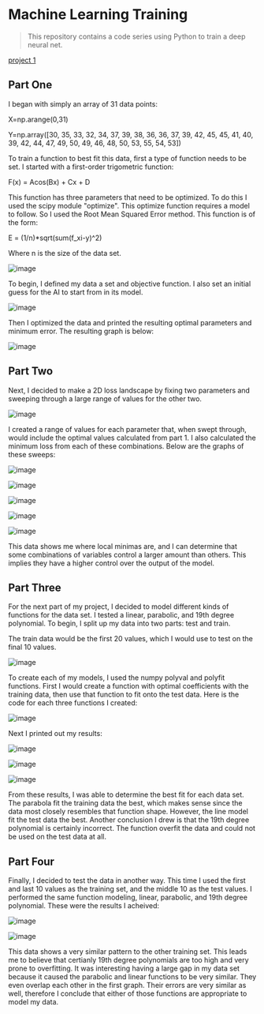 # Machine Learning Training

> This repository contains a code series using Python to train a deep neural net.

[project 1](https://github.com/sebschwab/ML-Training/tree/main/project%201)

## Part One

I began with simply an array of 31 data points:

X=np.arange(0,31)

Y=np.array([30, 35, 33, 32, 34, 37, 39, 38, 36, 36, 37, 39, 42, 45, 45, 41,
40, 39, 42, 44, 47, 49, 50, 49, 46, 48, 50, 53, 55, 54, 53])

To train a function to best fit this data, first a type of function needs to be set. I started with a first-order trigometric function:

F(x) = Acos(Bx) + Cx + D

This function has three parameters that need to be optimized. To do this I used the scipy module "optimize". This optimize function requires a model to follow. So I used the Root Mean Squared Error method. This function is of the form:

E = (1/n)*sqrt(sum(f_xi-y)^2)

Where n is the size of the data set.

![image](https://user-images.githubusercontent.com/129328983/231047861-bff01f37-4a44-4d6b-a17b-e96b47afb60b.png)

To begin, I defined my data a set and objective function. I also set an initial guess for the AI to start from in its model.

![image](https://user-images.githubusercontent.com/129328983/231048007-46ae7c84-41d0-418b-8dcb-1e5e19de9380.png)

Then I optimized the data and printed the resulting optimal parameters and minimum error. The resulting graph is below:

![image](https://user-images.githubusercontent.com/129328983/231048105-735f2a55-49c7-449b-82cf-536bd25ddafc.png)

## Part Two

Next, I decided to make a 2D loss landscape by fixing two parameters and sweeping through a large range of values for the other two.

![image](https://user-images.githubusercontent.com/129328983/231048385-0b2635eb-925a-44a7-868c-3c49b2c4fbd7.png)

I created a range of values for each parameter that, when swept through, would include the optimal values calculated from part 1. I also calculated the minimum loss from each of these combinations. Below are the graphs of these sweeps:

![image](https://user-images.githubusercontent.com/129328983/231048634-36f8374e-40ed-4270-bf2b-6453e59daffb.png)

![image](https://user-images.githubusercontent.com/129328983/231048648-625712c4-2163-4dee-b1a2-c63a50358ee7.png)

![image](https://user-images.githubusercontent.com/129328983/231048710-0a719909-50e6-4a17-8369-354de653520c.png)

![image](https://user-images.githubusercontent.com/129328983/231048741-941138b1-3e0e-4107-b042-4be16bdb2334.png)

![image](https://user-images.githubusercontent.com/129328983/231048776-61ea3ab9-8f71-4880-93d1-599996160e61.png)

This data shows me where local minimas are, and I can determine that some combinations of variables control a larger amount than others. This implies they have a higher control over the output of the model.

## Part Three

For the next part of my project, I decided to model different kinds of functions for the data set. I tested a linear, parabolic, and 19th degree polynomial. To begin, I split up my data into two parts: test and train.

The train data would be the first 20 values, which I would use to test on the final 10 values.

![image](https://user-images.githubusercontent.com/129328983/231049468-e1d08ca3-c147-4ca7-a5a2-210ecc00d3e8.png)

To create each of my models, I used the numpy polyval and polyfit functions. First I would create a function with optimal coefficients with the training data, then use that function to fit onto the test data. Here is the code for each three functions I created:

![image](https://user-images.githubusercontent.com/129328983/231049702-e5c5289e-b2a4-487c-8f61-57d958869205.png)

Next I printed out my results:

![image](https://user-images.githubusercontent.com/129328983/231049787-87b54c4a-de0e-4855-b58d-8b2edc2af3c2.png)

![image](https://user-images.githubusercontent.com/129328983/231049836-8a57619f-1709-4fc0-a9d9-9ce6172c6766.png)

![image](https://user-images.githubusercontent.com/129328983/231049879-49f48d1d-99b0-452f-8e39-25f01f37c6f9.png)

From these results, I was able to determine the best fit for each data set. The parabola fit the training data the best, which makes sense since the data most closely resembles that function shape. However, the line model fit the test data the best. Another conclusion I drew is that the 19th degree polynomial is certainly incorrect. The function overfit the data and could not be used on the test data at all.

## Part Four

Finally, I decided to test the data in another way. This time I used the first and last 10 values as the training set, and the middle 10 as the test values. I performed the same function modeling, linear, parabolic, and 19th degree polynomial. These were the results I acheived:

![image](https://user-images.githubusercontent.com/129328983/231051690-1231526b-e602-48a1-b1b6-e18e6519b177.png)

![image](https://user-images.githubusercontent.com/129328983/231050478-1cfb901c-a604-4fc3-962a-7ed483f20c3c.png)

This data shows a very similar pattern to the other training set. This leads me to believe that certianly 19th degree polynomials are too high and very prone to overfitting. It was interesting having a large gap in my data set because it caused the parabolic and linear functions to be very similar. They even overlap each other in the first graph. Their errors are very similar as well, therefore I conclude that either of those functions are appropriate to model my data.
